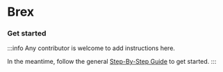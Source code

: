 # Brex

### Get started

:::info
Any contributor is welcome to add instructions here. 

In the meantime, follow the general [Step-By-Step Guide](../reference/guide.md) to get started. 
:::